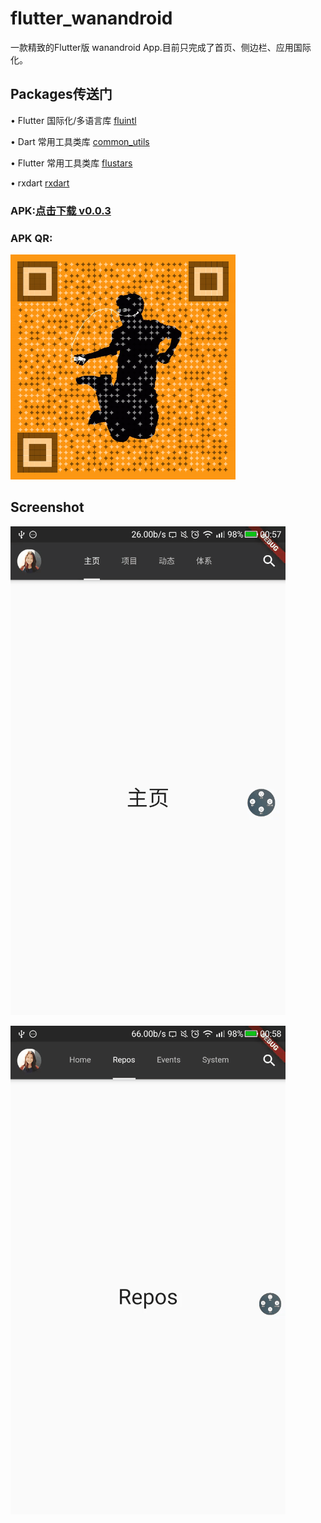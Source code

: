 # flutter_wanandroid

一款精致的Flutter版 wanandroid App.目前只完成了首页、侧边栏、应用国际化。

## Packages传送门

• Flutter 国际化/多语言库 [fluintl](https://github.com/Sky24n/fluintl) 

• Dart    常用工具类库    [common_utils](https://github.com/Sky24n/common_utils) 

• Flutter 常用工具类库    [flustars](https://github.com/Sky24n/flustars) 

• rxdart                 [rxdart](https://github.com/ReactiveX/rxdart) 

### APK:[点击下载 v0.0.3](https://raw.githubusercontent.com/Sky24n/LDocuments/master/AppStore/flutter_wanandroid.apk)

### APK QR:
  ![flutter_wanandroid](https://raw.githubusercontent.com/Sky24n/LDocuments/master/AppImgs/flutter_wanandroid/qrcode.png)

## Screenshot
![image](https://github.com/Sky24n/LDocuments/blob/master/AppImgs/flutter_wanandroid/2018-10-12_00_57_58.gif)  

![image](https://github.com/Sky24n/LDocuments/blob/master/AppImgs/flutter_wanandroid/2018-10-12_00_58_49.gif)




